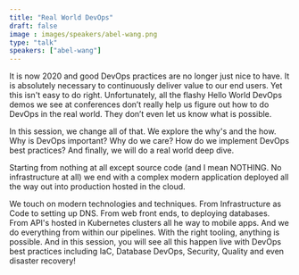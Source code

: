```yaml
---
title: "Real World DevOps"
draft: false
image : images/speakers/abel-wang.png
type: "talk"
speakers: ["abel-wang"]
---
```


It is now 2020 and good DevOps practices are no longer just nice to have. It is absolutely necessary to continuously deliver value to our end users. Yet this isn't easy to do right. Unfortunately, all the flashy Hello World DevOps demos we see at conferences don’t really help us figure out how to do DevOps in the real world. They don’t even let us know what is possible.

In this session, we change all of that. We explore the why's and the how. Why is DevOps important? Why do we care? How do we implement DevOps best practices? And finally, we will do a real world deep dive.

Starting from nothing at all except source code (and I mean NOTHING. No infrastructure at all) we end with a complex modern application deployed all the way out into production hosted in the cloud.

We touch on modern technologies and techniques. From Infrastructure as Code to setting up DNS. From web front ends, to deploying databases. From API's hosted in Kubernetes clusters all he way to mobile apps. And we do everything from within our pipelines. With the right tooling, anything is possible. And in this session, you will see all this happen live with DevOps best practices including IaC, Database DevOps, Security, Quality and even disaster recovery!
